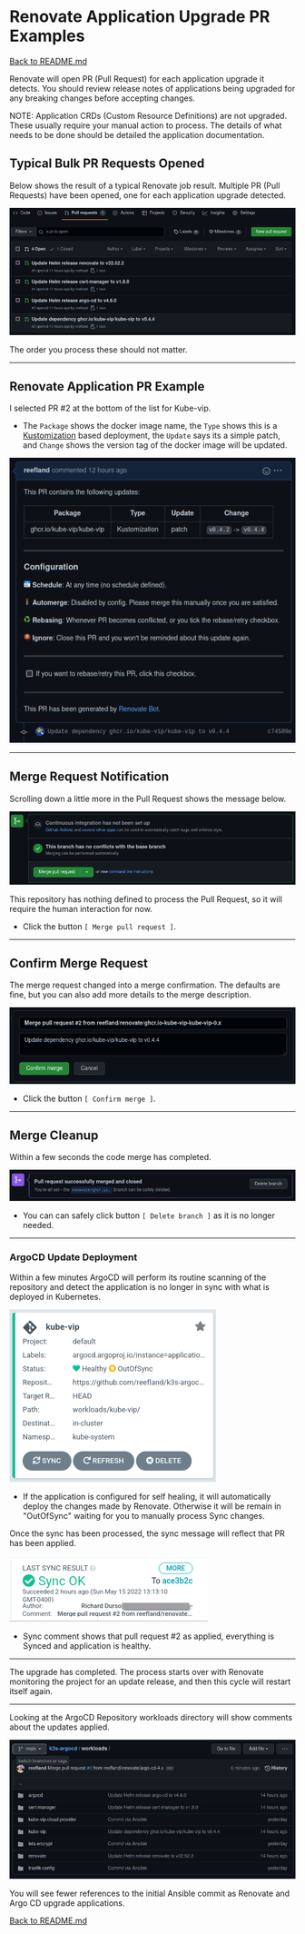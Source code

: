 # Renovate Application Upgrade PR Examples

[Back to README.md](../README.md)

Renovate will open PR (Pull Request) for each application upgrade it detects.  You should review release notes of applications being upgraded for any breaking changes before accepting changes.

NOTE: Application CRDs (Custom Resource Definitions) are not upgraded. These usually require your manual action to process.  The details of what needs to be done should be detailed the application documentation.

## Typical Bulk PR Requests Opened

Below shows the result of a typical Renovate job result.  Multiple PR (Pull Requests) have been opened, one for each application upgrade detected.

![Renovate Multiple PR Generated](../images/renovate_multi_pr_list.png)

The order you process these should not matter.

---

## Renovate Application PR Example

I selected PR #2 at the bottom of the list for Kube-vip.

* The `Package` shows the docker image name, the `Type` shows this is a [Kustomization](https://kustomize.io/) based deployment, the `Update` says its a simple patch, and `Change` shows the version tag of the docker image will be updated.

![Renovate Kube-vip Example](../images/renovate_multi_pr_kube-vip_example.png)

---

## Merge Request Notification

Scrolling down a little more in the Pull Request shows the message below.

![Renovate Merge Request](../images/renovate_initial_configure_renovate_pr_merge_request.png)

This repository has nothing defined to process the Pull Request, so it will require the human interaction for now.

* Click the button `[ Merge pull request ]`.

---

## Confirm Merge Request

The merge request changed into a merge confirmation.  The defaults are fine, but you can also add more details to the merge description.

![Confirm Renovate Merge Request](../images/renovate_multi_pr_kube-vip_confirm_merge.png)

* Click the button `[ Confirm merge ]`.

---

## Merge Cleanup

Within a few seconds the code merge has completed.

![Delete](../images/renovate_multi_pr_kube-vip_closed_and_deleted.png)

* You can can safely click button `[ Delete branch ]` as it is no longer needed.

---

### ArgoCD Update Deployment

Within a few minutes ArgoCD will perform its routine scanning of the repository and detect the application is no longer in sync with what is deployed in Kubernetes.

![argocd kube-vip out of sync](../images/argocd_pr_out_of_sync.png)

* If the application is configured for self healing, it will automatically deploy the changes made by Renovate.  Otherwise it will be remain in "OutOfSync" waiting for you to manually process Sync changes.

Once the sync has been processed, the sync message will reflect that PR has been applied.

![argocd kube-vip synced](../images/argocd_pr_synced.png)

* Sync comment shows that pull request #2 as applied, everything is Synced and application is healthy.

---

The upgrade has completed.  The process starts over with Renovate monitoring the project for an update release, and then this cycle will restart itself again.

---

Looking at the ArgoCD Repository workloads directory will show comments about the updates applied.

![argoCD](../images/argocd_repo_updates.png)

You will see fewer references to the initial Ansible commit as Renovate and Argo CD upgrade applications.

[Back to README.md](../README.md)
